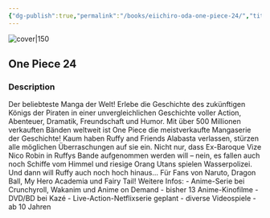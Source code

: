 ```yaml
---
{"dg-publish":true,"permalink":"/books/eiichiro-oda-one-piece-24/","title":"\"One Piece 24\"","tags":["manga","Fantasy","pirate"]}
---
```




![cover|150](http://books.google.com/books/content?id=NukkCgAAQBAJ&printsec=frontcover&img=1&zoom=1&edge=curl&source=gbs_api)

## One Piece 24

### Description

Der beliebteste Manga der Welt! Erlebe die Geschichte des zukünftigen Königs der Piraten in einer unvergleichlichen Geschichte voller Action, Abenteuer, Dramatik, Freundschaft und Humor. Mit über 500 Millionen verkauften Bänden weltweit ist One Piece die meistverkaufte Mangaserie der Geschichte! Kaum haben Ruffy and Friends Alabasta verlassen, stürzen alle möglichen Überraschungen auf sie ein. Nicht nur, dass Ex-Baroque Vize Nico Robin in Ruffys Bande aufgenommen werden will – nein, es fallen auch noch Schiffe vom Himmel und riesige Orang Utans spielen Wasserpolizei. Und dann will Ruffy auch noch hoch hinaus... Für Fans von Naruto, Dragon Ball, My Hero Academia und Fairy Tail! Weitere Infos: - Anime-Serie bei Crunchyroll, Wakanim und Anime on Demand - bisher 13 Anime-Kinofilme - DVD/BD bei Kazé - Live-Action-Netflixserie geplant - diverse Videospiele - ab 10 Jahren
```